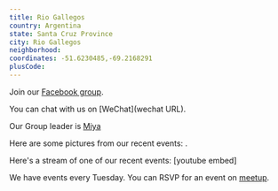 ```yaml
---
title: Rio Gallegos
country: Argentina
state: Santa Cruz Province
city: Rio Gallegos
neighborhood: 
coordinates: -51.6230485,-69.2168291
plusCode:
---
```

Join our [Facebook group](https://www.facebook.com/groups/free.code.camp.Rio.Gallegos).

You can chat with us on [WeChat](wechat URL).

Our Group leader is [Miya](freecodecamp.org/miya)

Here are some pictures from our recent events:
![]().

Here's a stream of one of our recent events:
[youtube embed]

We have events every Tuesday. You can RSVP for an event on [meetup](meetupurl).

